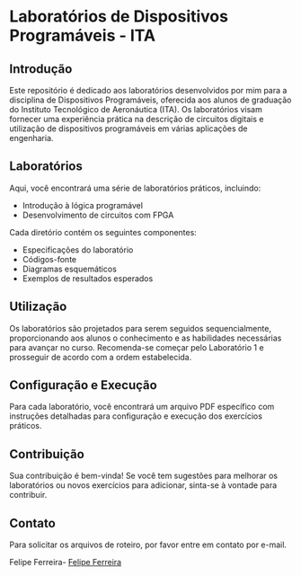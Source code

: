 # Laboratórios de Dispositivos Programáveis - ITA

## Introdução
Este repositório é dedicado aos laboratórios desenvolvidos por mim para a disciplina de Dispositivos Programáveis, oferecida aos alunos de graduação do Instituto Tecnológico de Aeronáutica (ITA). Os laboratórios visam fornecer uma experiência prática na descrição de circuitos digitais e utilização de dispositivos programáveis em várias aplicações de engenharia.

## Laboratórios
Aqui, você encontrará uma série de laboratórios práticos, incluindo:
- Introdução à lógica programável
- Desenvolvimento de circuitos com FPGA

Cada diretório contém os seguintes componentes:
- Especificações do laboratório
- Códigos-fonte
- Diagramas esquemáticos
- Exemplos de resultados esperados

## Utilização
Os laboratórios são projetados para serem seguidos sequencialmente, proporcionando aos alunos o conhecimento e as habilidades necessárias para avançar no curso. Recomenda-se começar pelo Laboratório 1 e prosseguir de acordo com a ordem estabelecida.

## Configuração e Execução
Para cada laboratório, você encontrará um arquivo PDF específico com instruções detalhadas para configuração e execução dos exercícios práticos.

## Contribuição
Sua contribuição é bem-vinda! Se você tem sugestões para melhorar os laboratórios ou novos exercícios para adicionar, sinta-se à vontade para contribuir.

## Contato
Para solicitar os arquivos de roteiro, por favor entre em contato por e-mail.

Felipe Ferreira- [Felipe Ferreira](mailto:eng.ffn@gmail.com)


